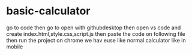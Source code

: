 # basic-calculator
go to code then go to open with githubdesktop then open vs code and create index.html,style.css,script.js then paste the code on following file then run the project on chrome we hav euse like normal calculator like in mobile 
